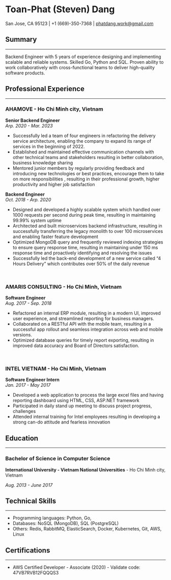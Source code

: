 # Toan-Phat (Steven) Dang

San Jose, CA 95123 | +1 (669)-350-7368 | phatdang.work@gmail.com<br>

## Summary
---

Backend Engineer with 5 years of experience designing and implementing scalable and reliable systems. Skilled Go, Python and SQL. Proven ability to work collaboratively with cross-functional teams to deliver high-quality software products.

## Professional Experience
---

### AHAMOVE - Ho Chi Minh city, Vietnam

**Senior Backend Engineer**<br>
*Arp. 2020 - Mar. 2023*

- Successfully led a team of four engineers in refactoring the delivery service architecture, enabling the company to expand its range of services in the beginning of 2022.
- Established and maintained effective communication channels with other technical teams and stakeholders resulting in better collaboration, business knowledge sharing
- Mentored junior members by regularly providing feedback and introducing new technologies or best practices, encourage them to take on more responsibilities , resulting in their professional growth, higher productivity and higher job satisfaction

**Backend Engineer**<br>
*Oct. 2018 - Arp. 2020*

- Designed and developed a highly scalable system which handled over 1000 requests per second during peak time, resulting in maintaining 99.99% system uptime
- Architected and built microservices backend infrastructure, resulting in successfully transferring the legacy monolith to over 100 microservices and enabling faster feature development
- Optimized MongoDB query and frequently reviewed indexing strategies to ensure query response time, resulting in maintaining under 150 ms response time and proactively identifying and resolving the issues
- Successfully led the back-end development of a new service called “4 Hours Delivery” which contributes over 50% of the daily revenue

<br>

### AMARIS CONSULTING - Ho Chi Minh, Vietnam

**Software Engineer**<br>
*Aug. 2017 - Sep. 2018*

- Refactored an internal ERP module, resulting in a modern UI, improved user experience, and streamlined reporting for business managers.
- Collaborated on a RESTful API with the mobile team, resulting in a successful app rollout and seamless integration across web and mobile versions.
- Optimized database queries for timely report exporting, resulting in improved data accuracy and Board of Directors satisfaction.

<br>

### INTEL VIETNAM - Ho Chi Minh, Vietnam
**Software Engineer Intern**<br>
*Jan. 2017 - May 2017*

- Developed a web application to process the large excel files and having reporting dashboard using HTML, CSS, ASP.NET framework
- Participated in daily stand up meeting to discuss project progress, challenges 
- Attended internal training for Intel employees resulting in developing a strong can-do attitude and fearless innovation

## Education
---

### Bachelor of Science in Computer Science

**International University - Vietnam National Universities** - Ho Chi Minh city, Vietnam

*Aug. 2013 - June 2017*

## Technical Skills
---

- Programming languages: Python, Go, 
- Databases: NoSQL (MongoDB), SQL (PostgreSQL)
- Others: Redis, RabbitMQ, ElasticSearch, Docker, Kubernetes, Git, AWS, Linux
  
## Certifications
---

- AWS Certified Developer - Associate (2020) - Validate code: 47VB7RVB12FQQQS3